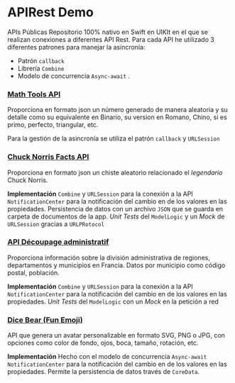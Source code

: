 # APIRest Demo
APIs Públicas
Repositorio 100% nativo en Swift en UIKIt en el que se realizan conexiones a diferentes API Rest. Para cada API he utilizado 3 diferentes patrones para manejar la asincronía:

* Patrón `callback` 
* Librería `Combine`
* Modelo de concurrencia `Async-await` .
  
### [Math Tools API](https://math.tools/api/numbers/)
Proporciona en formato json un número generado de manera aleatoria y su detalle como su equivalente en Binario, su version en Romano, Chino, si es primo, perfecto, triangular, etc.

Para la gestión de la asincronía se utiliza el patrón `callback` y `URLSession` 

### [Chuck Norris Facts API](https://api.chucknorris.io)
Proporciona en formato json un chiste aleatorio relacionado el *legendario* Chuck Norris. 

**Implementación**
`Combine`  y `URLSession` para la conexión a la API 
`NotificationCenter` para la notificación del cambio en de los valores en las propiedades. 
Persistencia de datos con un archivo `JSON` que se guarda en carpeta de documentos de la app. 
*Unit Tests* del `ModelLogic` y un *Mock* de `URLSession` gracias a `URLPRotocol`

### [API Découpage administratif](https://geo.api.gouv.fr/decoupage-administratif)
Proporciona información sobre la división administrativa de regiones, departamentos y municipios en Francia. Datos por municipio como código postal, población. 

**Implementación**
`Combine`  y `URLSession` para la conexión a la API 
`NotificationCenter` para la notificación del cambio en de los valores en las propiedades. 
*Unit Tests* del `ModelLogic` con un *Mock* en la petición a red

### [Dice Bear (Fun Emoji)](https://www.dicebear.com/styles/fun-emoji/) 
API que genera un avatar personalizable en formato SVG, PNG o JPG, con opciones como color de fondo, ojos, boca, tamaño, rotación, etc. 

**Implementación**
Hecho con el modelo de concurrencia `Async-await` 
`NotificationCenter` para la notificación del cambio en de los valores en las propiedades. 
Permite la persistencia de datos través de `CoreData`.
